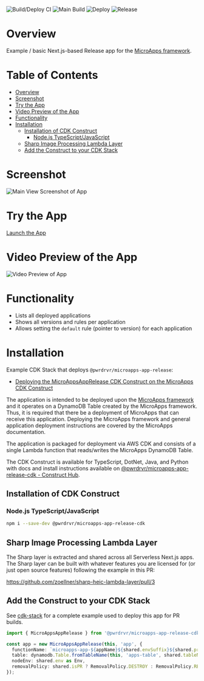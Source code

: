 ![Build/Deploy CI](https://github.com/pwrdrvr/microapps-app-release/actions/workflows/ci.yml/badge.svg) ![Main Build](https://github.com/pwrdrvr/microapps-app-release/actions/workflows/jsii.yml/badge.svg) ![Deploy](https://github.com/pwrdrvr/microapps-app-release/actions/workflows/deploy.yml/badge.svg) ![Release](https://github.com/pwrdrvr/microapps-app-release/actions/workflows/release.yml/badge.svg)

# Overview

Example / basic Next.js-based Release app for the [MicroApps framework](https://github.com/pwrdrvr/microapps-core).

# Table of Contents <!-- omit in toc -->

- [Overview](#overview)
- [Screenshot](#screenshot)
- [Try the App](#try-the-app)
- [Video Preview of the App](#video-preview-of-the-app)
- [Functionality](#functionality)
- [Installation](#installation)
  - [Installation of CDK Construct](#installation-of-cdk-construct)
    - [Node.js TypeScript/JavaScript](#nodejs-typescriptjavascript)
  - [Sharp Image Processing Lambda Layer](#sharp-image-processing-lambda-layer)
  - [Add the Construct to your CDK Stack](#add-the-construct-to-your-cdk-stack)

# Screenshot

![Main View Screenshot of App](https://raw.githubusercontent.com/pwrdrvr/microapps-app-release/main/assets/images/app-main.png)

# Try the App

[Launch the App](https://dukw9jtyq2dwo.cloudfront.net/prefix/release/)

# Video Preview of the App

![Video Preview of App](https://raw.githubusercontent.com/pwrdrvr/microapps-app-release/main/assets/videos/app-overview.gif)

# Functionality

- Lists all deployed applications
- Shows all versions and rules per application
- Allows setting the `default` rule (pointer to version) for each application

# Installation

Example CDK Stack that deploys `@pwrdrvr/microapps-app-release`:
- [Deploying the MicroAppsAppRelease CDK Construct on the MicroApps CDK Construct](https://github.com/pwrdrvr/microapps-core/blob/main/packages/cdk/lib/MicroApps.ts#L260-L267)

The application is intended to be deployed upon the [MicroApps framework](https://github.com/pwrdrvr/microapps-core) and it operates on a DynamoDB Table created by the MicroApps framework. Thus, it is required that there be a deployment of MicroApps that can receive this application. Deploying the MicroApps framework and general application deployment instructions are covered by the MicroApps documentation.

The application is packaged for deployment via AWS CDK and consists of a single Lambda function that reads/writes the MicroApps DynamoDB Table.

The CDK Construct is available for TypeScript, DotNet, Java, and Python with docs and install instructions available on [@pwrdrvr/microapps-app-release-cdk - Construct Hub](https://constructs.dev/packages/@pwrdrvr/microapps-app-release-cdk).

## Installation of CDK Construct

### Node.js TypeScript/JavaScript

```sh
npm i --save-dev @pwrdrvr/microapps-app-release-cdk
```

## Sharp Image Processing Lambda Layer

The Sharp layer is extracted and shared across all Serverless Next.js apps. The Sharp layer can be built with whatever features you are licensed for (or just open source features) following the example in this PR:

https://github.com/zoellner/sharp-heic-lambda-layer/pull/3

## Add the Construct to your CDK Stack

See [cdk-stack](packages/cdk-stack/lib/svcs.ts) for a complete example used to deploy this app for PR builds.

```typescript
import { MicroAppsAppRelease } from '@pwrdrvr/microapps-app-release-cdk';

const app = new MicroAppsAppRelease(this, 'app', {
  functionName: `microapps-app-${appName}${shared.envSuffix}${shared.prSuffix}`,
  table: dynamodb.Table.fromTableName(this, 'apps-table', shared.tableName),
  nodeEnv: shared.env as Env,
  removalPolicy: shared.isPR ? RemovalPolicy.DESTROY : RemovalPolicy.RETAIN,
});
```
